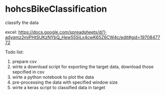 # hohcsBikeClassification
classify the data 

excel: https://docs.google.com/spreadsheets/d/1-adyqmz2miPHtSUKzNYbQ_Hew55SjLx4cwK65Z6CW4c/edit#gid=1970847772

Todo list:
1. prepare csv 
2. wirte a download script for exporting the target data, download those sepcified in csv
3. wirte a python notebook to plot the data 
4. pre-processing the data with specified window size 
5. wirte a keras script to classified data in target
